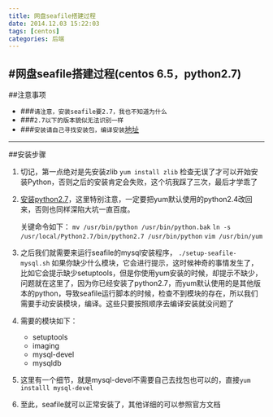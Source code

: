 ```yaml
---
title: 网盘seafile搭建过程
date: 2014.12.03 15:22:03
tags: [centos]
categories: 后端
---
```


#网盘seafile搭建过程(centos 6.5，python2.7)
-------------
##注意事项
- ###`请注意，安装seafile要2.7，我也不知道为什么`
- ###`2.7以下的版本貌似无法识别一样`
- ###`安装请自己寻找安装包，编译安装`[地址](https://pypi.python.org/pypi)
----------
##安装步骤
1. 切记，第一点绝对是先安装zlib
    `yum install zlib`
    检查无误了才可以开始安装Python，否则之后的安装肯定会失败，这个坑我踩了三次，最后才学乖了
2. [安装python2.7](http://blog.csdn.net/laiahu/article/details/6903100)，这里特别注意，一定要把yum默认使用的python2.4改回来，否则也同样深陷大坑一直百度。
 
    关键命令如下：
    `mv /usr/bin/python /usr/bin/python.bak`
    `ln -s /usr/local/Python2.7/bin/python2.7 /usr/bin/python`
    `vim /usr/bin/yum`
3. 之后我们就需要来运行seafile的mysql安装程序，
    `./setup-seafile-mysql.sh`
    如果你缺少什么模块，它会进行提示，这时候神奇的事情发生了，比如它会提示缺少setuptools，但是你使用yum安装的时候，却提示不缺少，问题就在这里了，因为你已经安装了python2.7，而yum默认使用的是其他版本的python，导致seafile运行脚本的时候，检查不到模块的存在，所以我们需要手动安装模块，编译。这些只要按照顺序去编译安装就没问题了
4. 需要的模块如下：
    - setuptools
    - imaging
    - mysql-devel
    - mysqldb
5. 这里有一个细节，就是mysql-devel不需要自己去找包也可以的，直接`yum installl mysql-devel`
6. 至此，seafile就可以正常安装了，其他详细的可以参照官方文档
